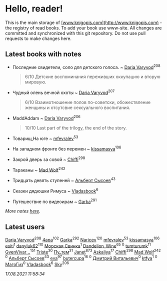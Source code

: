 # Hello, reader!
This is the main storage of [www.knigopis.com](http://www.knigopis.com) - the registry of read books.
To add your book use www-site. All changes are committed and synchronized with this git repository.
Do not use pull requests to make changes here.


## Latest books with notes
* Последние свидетели, соло для детского голоса. ~ [Daria Varyvod](users/829/829893410524253-facebook)<sup>208</sup>
    > 6/10 Детские воспоминания переживших оккупацию и вторую мировую.

* Чудный олень вечной охоты ~ [Daria Varyvod](users/829/829893410524253-facebook)<sup>207</sup>
    > 6/10 Взаимотношение полов по-советски, обожествление женщины и отсутсвие сексуального воспитания.

* MaddAddam ~ [Daria Varyvod](users/829/829893410524253-facebook)<sup>206</sup>
    > 10/10 Last part of the trilogy, the end of the story.

* Товарищ,На юге ~ [mfevralev](users/140/140966150-vkontakte)<sup>53</sup>

* На западном фронте без перемен ~ [kissamasya](users/684/68439978-vkontakte)<sup>106</sup>

* Закрой дверь за совой ~ [Chiffi](users/105/105831994080785626680-google)<sup>298</sup>

* Тараканы ~ [Mad Wolf](users/947/94738840-vkontakte)<sup>242</sup>

* Тридцать девять ступеней ~ [Альберт Сысоев](users/474/47446642-vkontakte)<sup>43</sup>

* Сказки дядюшки Римуса ~ [Vladasbook](users/221/221759364-yandex)<sup>6</sup>

* Путешествие по видеоирам ~ [Garka](users/115/115753719718250012620-google)<sup>291</sup>


_More notes [here](latest_books_with_notes.md)._


## Latest users
[Daria Varyvod](users/829/829893410524253-facebook)<sup>208</sup> 
[4apa](users/117/117392596378069249667-google)<sup>102</sup> 
[Garka](users/115/115753719718250012620-google)<sup>292</sup> 
[Naricev](users/107/107090515204537133928-google)<sup>120</sup> 
[mfevralev](users/140/140966150-vkontakte)<sup>53</sup> 
[kissamasya](users/684/68439978-vkontakte)<sup>106</sup> 
[esiti](users/463/463509228-vkontakte)<sup>1</sup> 
[danyluk62](users/374/374149854-vkontakte)<sup>110</sup> 
[Морская Свинка](users/147/1474032679114725758-mailru)<sup>1</sup> 
[Dandelion_Wine](users/586/58602788-vkontakte)<sup>65</sup> 
[](users/651/651537773-vkontakte)<sup>0</sup> 
[tumturumk](users/135/135685382-vkontakte)<sup>11</sup> 
[GvenVivar ..](users/158/158266434925901-facebook)<sup>151</sup> 
[Triste](users/517/5175580462988229760-mailru)<sup>30</sup> 
[Пу_тем](users/344/3448154788585127-facebook)<sup>31</sup> 
[Janet](users/108/108113656204404967440-google)<sup>873</sup> 
[Askaliya](users/326/326783541-vkontakte)<sup>17</sup> 
[Chiffi](users/105/105831994080785626680-google)<sup>298</sup> 
[Mad Wolf](users/947/94738840-vkontakte)<sup>242</sup> 
[](users/112/112028192141409506684-google)<sup>0</sup> 
[Альберт Сысоев](users/474/47446642-vkontakte)<sup>43</sup> 
[eva](users/111/111656270551033014778-google)<sup>97</sup> 
[butercupa](users/193/193697993-vkontakte)<sup>16</sup> 
[](users/371/371631802-vkontakte)<sup>0</sup> 
[Дмитрий Витальевич](users/116/116650782618177766821-google)<sup>0</sup> 
[ktfya](users/954/954200493-yandex)<sup>1</sup> 
[](users/113/113255936223461038506-google)<sup>0</sup> 
[МагоГиз](users/106/106082567795743405861-google)<sup>0</sup> 
[Vladasbook](users/221/221759364-yandex)<sup>6</sup> 
[Sky](users/118/118049897850017649660-googleplus)<sup>206</sup> 


_17.08.2021 11:58:34_
